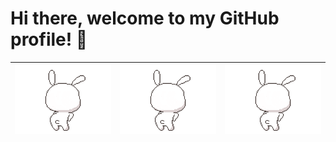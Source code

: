 # Hi there, welcome to my GitHub profile! 🖖


| ![Profile header image][rabbit] | ![Profile header image][rabbit] | ![Profile header image][rabbit] |
| ------------- |:-------------:| -----:|

[rabbit]: ./images/header.gif
